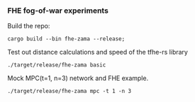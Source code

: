 
### FHE fog-of-war experiments

Build the repo:
```
cargo build --bin fhe-zama --release;
```

Test out distance calculations and speed of the tfhe-rs library
```
./target/release/fhe-zama basic
```

Mock MPC(t=1, n=3) network and FHE example.
```
./target/release/fhe-zama mpc -t 1 -n 3
```